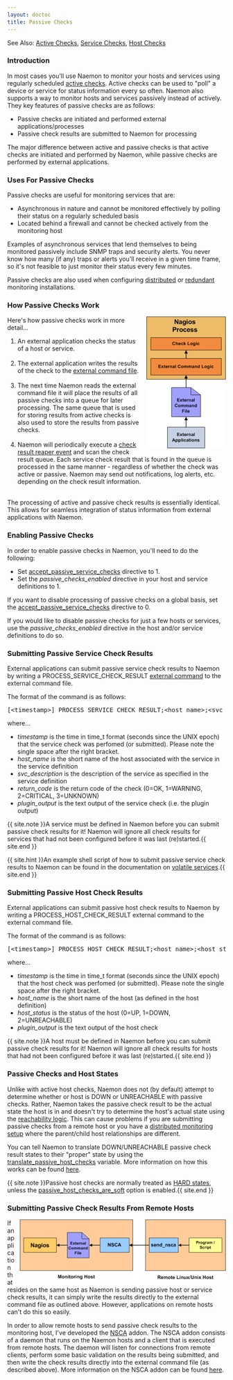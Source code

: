 ```yaml
---
layout: doctoc
title: Passive Checks
---
```

<span class="glyphicon glyphicon-arrow-right"></span> See Also: <a href="activechecks.html">Active Checks</a>, <a href="servicechecks.html">Service Checks</a>, <a href="hostchecks.html">Host Checks</a>

### Introduction

In most cases you'll use Naemon to monitor your hosts and services using regularly scheduled <a href="activechecks.html">active checks</a>.  Active checks can be used to "poll" a device or service for status information every so often.  Naemon also supports a way to monitor hosts and services passively instead of actively.  They key features of passive checks are as follows:

<ul>
<li>Passive checks are initiated and performed external applications/processes</li>
<li>Passive check results are submitted to Naemon for processing</li>
</ul>

The major difference between active and passive checks is that active checks are initiated and performed by Naemon, while passive checks are performed by external applications.

### Uses For Passive Checks

Passive checks are useful for monitoring services that are:

<ul>
<li>Asynchronous in nature and cannot be monitored effectively by polling their status on a regularly scheduled basis
<li>Located behind a firewall and cannot be checked actively from the monitoring host
</ul>

Examples of asynchronous services that lend themselves to being monitored passively include SNMP traps and security alerts.  You never know how many (if any) traps or alerts you'll receive in a given time frame, so it's not feasible to just monitor their status every few minutes.

Passive checks are also used when configuring <a href="distributed.html">distributed</a> or <a href="redundancy.html">redundant</a> monitoring installations.

### How Passive Checks Work

<img src="/images/passivechecks.png" border="0" style="float: right; padding: 0 0 10px 10px;" alt="Passive Checks" title="Passive Checks">

Here's how passive checks work in more detail...

<ol>
<li>An external application checks the status of a host or service.<br><br></li>
<li>The external application writes the results of the check to the <a href="configmain.html#command_file">external command file</a>.<br><br></li>
<li>The next time Naemon reads the external command file it will place the results of all passive checks into a queue for later processing.  The same queue that is used for storing results from active checks is also used to store the results from passive checks.<br><br></li>
<li>Naemon will periodically execute a <a href="configmain.html#check_result_reaper_frequency">check result reaper event</a> and scan the check result queue.  Each service check result that is found in the queue is processed in the same manner - regardless of whether the check was active or passive.  Naemon may send out notifications, log alerts, etc. depending on the check result information.<br><br></li>
</ol>

The processing of active and passive check results is essentially identical.  This allows for seamless integration of status information from external applications with Naemon.

### Enabling Passive Checks

In order to enable passive checks in Naemon, you'll need to do the following:

<ul>
<li>Set <a href="configmain.html#accept_passive_service_checks">accept_passive_service_checks</a> directive to 1.</li>
<li>Set the <i>passive_checks_enabled</i> directive in your host and service definitions to 1.</li>
</ul>

<p>If you want to disable processing of passive checks on a global basis, set the <a href="configmain.html#accept_passive_service_checks">accept_passive_service_checks</a> directive to 0.</p>

<p>If you would like to disable passive checks for just a few hosts or services, use the <i>passive_checks_enabled</i> directive in the host and/or service definitions to do so.</p>

### Submitting Passive Service Check Results

<p>External applications can submit passive service check results to Naemon by writing a PROCESS_SERVICE_CHECK_RESULT <a href="extcommands.html">external command</a> to the external command file.</p>

The format of the command is as follows:

<pre>
[&lt;timestamp&gt;] PROCESS_SERVICE_CHECK_RESULT;&lt;host_name&gt;;&lt;svc_description&gt;;&lt;return_code&gt;;&lt;plugin_output&gt;
</pre>

where...

<ul>
<li><i>timestamp</i> is the time in time_t format (seconds since the UNIX epoch) that the service check was perfomed (or submitted). Please note the single space after the right bracket.
<li><i>host_name</i> is the short name of the host associated with the service in the service definition
<li><i>svc_description</i> is the description of the service as specified in the service definition
<li><i>return_code</i> is the return code of the check (0=OK, 1=WARNING, 2=CRITICAL, 3=UNKNOWN)
<li><i>plugin_output</i> is the text output of the service check (i.e. the plugin output)
</ul>

{{ site.note }}A service must be defined in Naemon before you can submit passive check results for it!  Naemon will ignore all check results for services that had not been configured before it was last (re)started.{{ site.end }}

{{ site.hint }}An example shell script of how to submit passive service check results to Naemon can be found in the documentation on <a href="volatileservices.html">volatile services</a>.{{ site.end }}



### Submitting Passive Host Check Results

<p>External applications can submit passive host check results to Naemon by writing a PROCESS_HOST_CHECK_RESULT external command to the external command file.</p>

The format of the command is as follows:

<pre>
[&lt;timestamp&gt;]&nbsp;PROCESS_HOST_CHECK_RESULT;&lt;host_name&gt;;&lt;host_status&gt;;&lt;plugin_output&gt;
</pre>

where...

<ul>
<li><i>timestamp</i> is the time in time_t format (seconds since the UNIX epoch) that the host check was perfomed (or submitted). Please note the single space after the right bracket.
<li><i>host_name</i> is the short name of the host (as defined in the host definition)
<li><i>host_status</i> is the status of the host (0=UP, 1=DOWN, 2=UNREACHABLE)
<li><i>plugin_output</i> is the text output of the host check
</ul>

{{ site.note }}A host must be defined in Naemon before you can submit passive check results for it!  Naemon will ignore all check results for hosts that had not been configured before it was last (re)started.{{ site.end }}



### Passive Checks and Host States

Unlike with active host checks, Naemon does not (by default) attempt to determine whether or host is DOWN or UNREACHABLE with passive checks.  Rather, Naemon takes the passive check result to be the actual state the host is in and doesn't try to determine the host's actual state using the <a href="networkreachability.html">reachability logic</a>.  This can cause problems if you are submitting passive checks from a remote host or you have a <a href="distributed.html">distributed monitoring setup</a> where the parent/child host relationships are different.

<p>You can tell Naemon to translate DOWN/UNREACHABLE passive check result states to their "proper" state by using the <a href="configmain.html#translate_passive_host_checks">translate_passive_host_checks</a> variable.  More information on how this works can be found <a href="passivestatetranslation.html">here</a>.</p>

{{ site.note }}Passive host checks are normally treated as <a href="statetypes.html">HARD states</a>, unless the <a href="configmain.html#passive_host_checks_are_soft">passive_host_checks_are_soft</a> option is enabled.{{ site.end }}

### Submitting Passive Check Results From Remote Hosts

<img src="/images/nsca.png" border="0" style="float: right; padding: 0 0 10px 10px;" alt="NSCA Addon" title="NSCA Addon">

If an application that resides on the same host as Naemon is sending passive host or service check results, it can simply write the results directly to the external command file as outlined above.  However, applications on remote hosts can't do this so easily.

In order to allow remote hosts to send passive check results to the monitoring host, I've developed the <a href="addons.html#nsca">NSCA</a> addon.  The NSCA addon consists of a daemon that runs on the Naemon hosts and a client that is executed from remote hosts.  The daemon will listen for connections from remote clients, perform some basic validation on the results being submitted, and then write the check results directly into the external command file (as described above).  More information on the NSCA addon can be found <a href="addons.html#nsca">here</a>.
